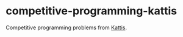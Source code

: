 # competitive-programming-kattis
Competitive programming problems from [Kattis](https://open.kattis.com/).
